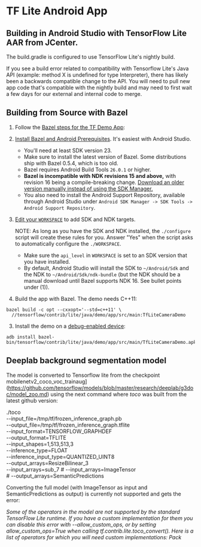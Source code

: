 # TF Lite Android App

## Building in Android Studio with TensorFlow Lite AAR from JCenter.
The build.gradle is configured to use TensorFlow Lite's nightly build.

If you see a build error related to compatibility with Tensorflow Lite's Java API (example: method X is
undefined for type Interpreter), there has likely been a backwards compatible
change to the API. You will need to pull new app code that's compatible with the
nightly build and may need to first wait a few days for our external and internal
code to merge.

## Building from Source with Bazel

1. Follow the [Bazel steps for the TF Demo App](https://github.com/tensorflow/tensorflow/tree/master/tensorflow/examples/android#bazel):

  1. [Install Bazel and Android Prerequisites](https://github.com/tensorflow/tensorflow/tree/master/tensorflow/examples/android#install-bazel-and-android-prerequisites).
     It's easiest with Android Studio.

      - You'll need at least SDK version 23.
      - Make sure to install the latest version of Bazel. Some distributions
        ship with Bazel 0.5.4, which is too old.
      - Bazel requires Android Build Tools `26.0.1` or higher.
      - **Bazel is incompatible with NDK revisions 15 and above,** with revision
        16 being a compile-breaking change. [Download an older version manually
        instead of using the SDK Manager.](https://github.com/tensorflow/tensorflow/tree/master/tensorflow/examples/android#install-bazel-and-android-prerequisites)
      - You also need to install the Android Support Repository, available
        through Android Studio under `Android SDK Manager -> SDK Tools ->
        Android Support Repository`.

  2. [Edit your `WORKSPACE`](https://github.com/tensorflow/tensorflow/tree/master/tensorflow/examples/android#edit-workspace)
     to add SDK and NDK targets.

     NOTE: As long as you have the SDK and NDK installed, the `./configure`
     script will create these rules for you. Answer "Yes" when the script asks
     to automatically configure the `./WORKSPACE`.

      - Make sure the `api_level` in `WORKSPACE` is set to an SDK version that
        you have installed.
      - By default, Android Studio will install the SDK to `~/Android/Sdk` and
        the NDK to `~/Android/Sdk/ndk-bundle` (but the NDK should be a manual
        download until Bazel supports NDK 16. See bullet points under (1)).

2. Build the app with Bazel. The demo needs C++11:

  ```shell
  bazel build -c opt --cxxopt='--std=c++11' \
    //tensorflow/contrib/lite/java/demo/app/src/main:TfLiteCameraDemo
  ```

3. Install the demo on a
   [debug-enabled device](https://github.com/tensorflow/tensorflow/tree/master/tensorflow/examples/android#install):

  ```shell
  adb install bazel-bin/tensorflow/contrib/lite/java/demo/app/src/main/TfLiteCameraDemo.apk
  ```
## Deeplab background segmentation model
The model is converted to Tensorflow lite from the checkpoint mobilenetv2_coco_voc_trainaug](https://github.com/tensorflow/models/blob/master/research/deeplab/g3doc/model_zoo.md) using the next command where _toco_ was built from the latest github version:

./toco \
  --input_file=/tmp/tf/frozen_inference_graph.pb \
  --output_file=/tmp/tf/frozen_inference_graph.tflite \
  --input_format=TENSORFLOW_GRAPHDEF \
  --output_format=TFLITE \
  --input_shapes=1,513,513,3 \
  --inference_type=FLOAT \
  --inference_input_type=QUANTIZED_UINT8 \
  --output_arrays=ResizeBilinear_3 \
  --input_arrays=sub_7
\#  --input_arrays=ImageTensor \
\#  --output_arrays=SemanticPredictions  
  
  Converting the full model (with ImageTensor as input and SemanticPredictions as output) is currently not supported and gets the error:

_Some of the operators in the model are not supported by the standard TensorFlow Lite runtime. If you have a custom implementation for them you can disable this error with --allow_custom_ops, or by setting allow_custom_ops=True when calling tf.contrib.lite.toco_convert(). Here is a list of operators for which you will need custom implementations: Pack_
  
